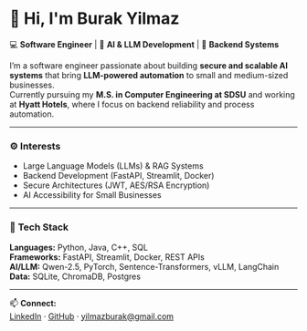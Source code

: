 # 👋 Hi, I'm **Burak Yilmaz**

💻 **Software Engineer** | 🤖 **AI & LLM Development** | 🧠 **Backend Systems**

I’m a software engineer passionate about building **secure and scalable AI systems** that bring **LLM-powered automation** to small and medium-sized businesses.  
Currently pursuing my **M.S. in Computer Engineering at SDSU** and working at **Hyatt Hotels**, where I focus on backend reliability and process automation.

---

### ⚙️ **Interests**
- Large Language Models (LLMs) & RAG Systems  
- Backend Development (FastAPI, Streamlit, Docker)  
- Secure Architectures (JWT, AES/RSA Encryption)  
- AI Accessibility for Small Businesses  

---

### 🧠 **Tech Stack**
**Languages:** Python, Java, C++, SQL  
**Frameworks:** FastAPI, Streamlit, Docker, REST APIs  
**AI/LLM:** Qwen-2.5, PyTorch, Sentence-Transformers, vLLM, LangChain  
**Data:** SQLite, ChromaDB, Postgres  

---

📫 **Connect:**  
[LinkedIn](https://linkedin.com/in/burak-yilmaz-364087291) · [GitHub](https://github.com/Changer0001) · yilmazburak@gmail.com
